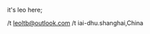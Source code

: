 it's leo here;

/t leoltb@outlook.com
/t iai-dhu.shanghai,China
<!---
leoisagen/leoisagen is a ✨ special ✨ repository because its `README.md` (this file) appears on your GitHub profile.
You can click the Preview link to take a look at your changes.
--->
